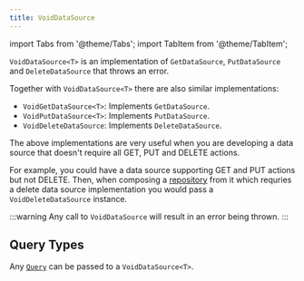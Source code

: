 ```yaml
---
title: VoidDataSource
---
```


import Tabs from '@theme/Tabs';
import TabItem from '@theme/TabItem';

`VoidDataSource<T>` is an implementation of `GetDataSource`, `PutDataSource` and `DeleteDataSource` that throws an error. 

Together with `VoidDataSource<T>` there are also similar implementations:

- `VoidGetDataSource<T>`: Implements `GetDataSource`.
- `VoidPutDataSource<T>`: Implements `PutDataSource`.
- `VoidDeleteDataSource`: Implements `DeleteDataSource`.

The above implementations are very useful when you are developing a data source that doesn't require all GET, PUT and DELETE actions. 

For example, you could have a data source supporting GET and PUT actions but not DELETE. Then, when composing a [repository](../repository/repository) from it which requries a delete data source implementation you would pass a `VoidDeleteDataSource` instance.

:::warning
Any call to `VoidDataSource` will result in an error being thrown.
:::

## Query Types

Any [`Query`](query) can be passed to a `VoidDataSource<T>`.

